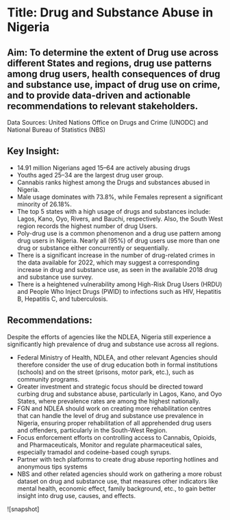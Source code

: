 # Title: Drug and Substance Abuse in Nigeria

## Aim: To determine the extent of Drug use across different States and regions, drug use patterns among drug users, health consequences of drug and substance use, impact of drug use on crime, and to provide data-driven and actionable recommendations to relevant stakeholders. 

Data Sources: United Nations Office on Drugs and Crime (UNODC) and National Bureau of Statistics (NBS)

## Key Insight: 
* 14.91 million Nigerians aged 15–64 are actively abusing drugs
* Youths aged 25–34 are the largest drug user group.
* Cannabis ranks highest among the Drugs and substances abused in Nigeria.
* Male usage dominates with 73.8%, while Females represent a significant minority of 26.18%.
* The top 5 states with a high usage of drugs and substances include: Lagos, Kano, Oyo, Rivers, and Bauchi, respectively. Also, the South West region records the highest number of drug Users.
* Poly-drug use is a common phenomenon and a drug use pattern among drug users in Nigeria. Nearly all (95%) of drug users use more than one drug or substance either concurrently or sequentially.
* There is a significant increase in the number of drug-related crimes in the data available for 2022, which may suggest a corresponding increase in drug and substance use, as seen in the available 2018 drug and substance use survey.
* There is a heightened vulnerability among High-Risk Drug Users (HRDU) and People Who Inject Drugs (PWID) to infections such as HIV, Hepatitis B, Hepatitis C, and tuberculosis.

## Recommendations: 
Despite the efforts of agencies like the NDLEA, Nigeria still experience a significantly high prevalence of drug and substance use across all regions.

* Federal Ministry of Health, NDLEA, and other relevant Agencies should therefore consider the use of drug education both in formal institutions (schools) and on the street (prisons, motor park, etc.), such as community programs. 
* Greater investment and strategic focus should be directed toward curbing drug and substance abuse, particularly in Lagos, Kano, and Oyo States, where prevalence rates are among the highest nationally.
* FGN and NDLEA should work on creating more rehabilitation centres that can handle the level of drug and substance use prevalence in Nigeria, ensuring proper rehabilitation of all apprehended drug  users and offenders, particularly in the South-West Region.
* Focus enforcement efforts on controlling access to Cannabis, Opioids, and Pharmaceuticals, Monitor and regulate pharmaceutical sales, especially tramadol and codeine-based cough syrups.
* Partner with tech platforms to create drug abuse reporting hotlines and anonymous tips systems
* NBS and other related agencies should work on gathering a more robust dataset on drug and substance use, that measures other indicators like mental health, economic effect, family background, etc., to gain better insight into drug use, causes, and effects. 

![snapshot] 





